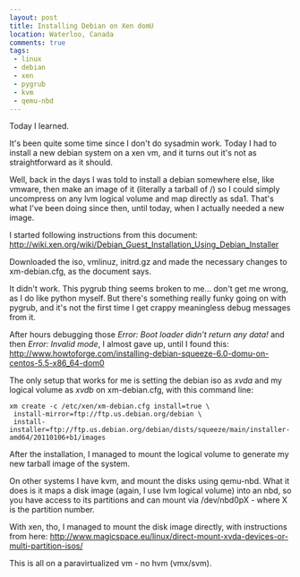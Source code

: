 ```yaml
---
layout: post
title: Installing Debian on Xen domU
location: Waterloo, Canada
comments: true
tags:
 - linux
 - debian
 - xen
 - pygrub
 - kvm
 - qemu-nbd
---
```


Today I learned.

It's been quite some time since I don't do sysadmin work. Today I had to
install a new debian system on a xen vm, and it turns out it's not as
straightforward as it should.

Well, back in the days I was told to install a debian somewhere else, like
vmware, then make an image of it (literally a tarball of /) so I could simply
uncompress on any lvm logical volume and map directly as sda1. That's what
I've been doing since then, until today, when I actually needed a new image.

I started following instructions from this document:
<http://wiki.xen.org/wiki/Debian_Guest_Installation_Using_Debian_Installer>

Downloaded the iso, vmlinuz, initrd.gz and made the necessary changes to
xm-debian.cfg, as the document says.

It didn't work. This pygrub thing seems broken to me... don't get me wrong,
as I do like python myself. But there's something really funky going on with
pygrub, and it's not the first time I get crappy meaningless debug messages
from it.

After hours debugging those *Error: Boot loader didn’t return any data!* and
then *Error: Invalid mode*, I almost gave up, until I found this:
<http://www.howtoforge.com/installing-debian-squeeze-6.0-domu-on-centos-5.5-x86_64-dom0>

The only setup that works for me is setting the debian iso as *xvda* and my
logical volume as *xvdb* on xm-debian.cfg, with this command line:

    xm create -c /etc/xen/xm-debian.cfg install=true \
     install-mirror=ftp://ftp.us.debian.org/debian \
     install-installer=ftp://ftp.us.debian.org/debian/dists/squeeze/main/installer-amd64/20110106+b1/images

After the installation, I managed to mount the logical volume to generate my
new tarball image of the system.

On other systems I have kvm, and mount the disks using qemu-nbd. What it does
is it maps a disk image (again, I use lvm logical volume) into an nbd, so you
have access to its partitions and can mount via /dev/nbd0pX - where X is the
partition number.

With xen, tho, I managed to mount the disk image directly, with instructions
from here:
<http://www.magicspace.eu/linux/direct-mount-xvda-devices-or-multi-partition-isos/>

This is all on a paravirtualized vm - no hvm (vmx/svm).

